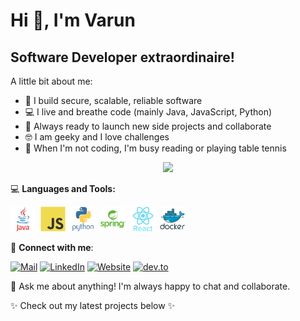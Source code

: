 # Hi 👋, I'm Varun  

## Software Developer extraordinaire!

A little bit about me:

- :hammer: I build secure, scalable, reliable software
- :computer: I live and breathe code (mainly Java, JavaScript, Python)
- :rocket: Always ready to launch new side projects and collaborate
- :nerd_face: I am geeky and I love challenges
- :ping_pong: When I'm not coding, I'm busy reading or playing table tennis

<p align="center">
  <img src="https://github-profile-trophy.vercel.app/?username=varungujarathi9&theme=onedark&column=6&no-bg=true&no-frame=true&rank=SSS,SS,S,AAA,AA,A,B" />
</p>

<!--<p align="center">
  <img width="48%" src="https://github-readme-stats.vercel.app/api?username=varungujarathi9&show_icons=true&theme=merko" />
  <img width="48%" src="https://github-readme-streak-stats.herokuapp.com/?user=varungujarathi9&theme=merko" />
</p>-->

<!--<p align="center">
  <img src="https://github-readme-stats.anuraghazra1.vercel.app/api/top-langs/?username=varungujarathi9&theme=merko&langs_count=10" />
</p>-->
<!--[![An image of @varungujarathi9's Holopin badges, which is a link to view their full Holopin profile](https://holopin.me/varungujarathi9)](https://holopin.io/@varungujarathi9)-->


💻 **Languages and Tools:**

<img src="https://github.com/devicons/devicon/blob/master/icons/java/java-original-wordmark.svg" title="Java" alt="Java" width="40" height="40"/>&nbsp;
<img src="https://github.com/devicons/devicon/blob/master/icons/javascript/javascript-original.svg" title="JavaScript" alt="JavaScript" width="40" height="40"/>&nbsp;
<img src="https://github.com/devicons/devicon/blob/master/icons/python/python-original-wordmark.svg" title="Python" alt="Python"  width="40" height="40"/>&nbsp;
<img src="https://github.com/devicons/devicon/blob/master/icons/spring/spring-original-wordmark.svg" title="Spring" alt="Spring"  width="40" height="40"/>&nbsp;
<img src="https://github.com/devicons/devicon/blob/master/icons/react/react-original-wordmark.svg" title="React" alt="React" width="40" height="40"/>&nbsp;
<img src="https://github.com/devicons/devicon/blob/master/icons/docker/docker-original-wordmark.svg" title="React" alt="React" width="40" height="40"/>&nbsp;

🔗 **Connect with me**:

[![Mail][1.1]][1] [![LinkedIn][2.1]][2] [![Website][3.1]][3] [![dev.to][4.1]][4]

[1.1]: https://img.shields.io/badge/email-D14836?style=for-the-badge&logo=gmail&logoColor=white
[2.1]: https://img.shields.io/badge/linkedin-0077B5?style=for-the-badge&logo=linkedin&logoColor=white
[3.1]: https://img.shields.io/badge/website-000000?style=for-the-badge&logo=About.me&logoColor=white  
[4.1]: https://img.shields.io/badge/dev.to-0A0A0A?style=for-the-badge&logo=devdotto&logoColor=white

[1]: mailto:v.gujarathi777@gmail.com
[2]: https://www.linkedin.com/in/varungujarathi
[3]: https://varungujarathi.dev
[4]: https://dev.to/varungujarathi9

💬 Ask me about anything! I'm always happy to chat and collaborate. 

✨ Check out my latest projects below ✨


